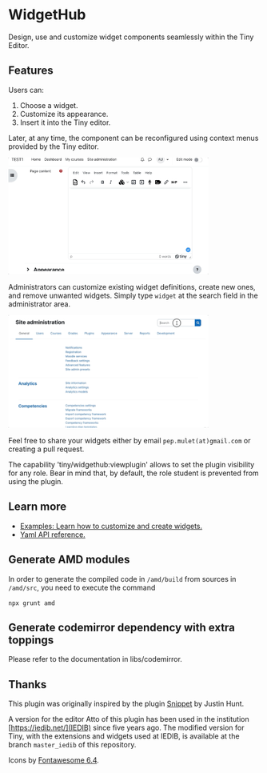 # WidgetHub

Design, use and customize widget components seamlessly within the Tiny Editor.

## Features

Users can:

1. Choose a widget.
2. Customize its appearance.
3. Insert it into the Tiny editor.

Later, at any time, the component can be reconfigured using context menus provided by the Tiny editor.

<img src="./img/widgethub_usage.gif" style="margin:auto;max-width:400px">

Administrators can customize existing widget definitions, create new ones, and remove unwanted widgets. Simply type
`widget` at the search field in the administrator area.

<img src="./img/widgethub_admin_settings.gif" style="margin:auto;max-width:400px">

Feel free to share your widgets either by email `pep.mulet(at)gmail.com` or creating a pull request.

The capability 'tiny/widgethub:viewplugin' allows to set the plugin visibility for any role. Bear in mind that, by default, the role student is prevented from using the plugin.

## Learn more

- [Examples: Learn how to customize and create widgets.]('./docs/examples.md')
- [Yaml API reference.]('./docs/api.md')

## Generate AMD modules

In order to generate the compiled code in `/amd/build` from sources in `/amd/src`, you need to execute the command

```
npx grunt amd
```

## Generate codemirror dependency with extra toppings

Please refer to the documentation in libs/codemirror.


## Thanks

This plugin was originally inspired by the plugin [Snippet](https://moodle.org/plugins/tiny_snippet) by Justin Hunt.

A version for the editor Atto of this plugin has been used in the institution [https://iedib.net/](IEDIB) since five years ago.
The modified version for Tiny, with the extensions and widgets used at IEDIB, is available at the branch `master_iedib` of 
this repository.


Icons by [Fontawesome 6.4](https://fontawesome.com/icons/file-code?f=classic&s=light).
